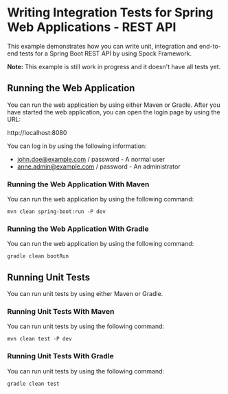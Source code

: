 # Writing Integration Tests for Spring Web Applications - REST API

This example demonstrates how you can write unit, integration and end-to-end 
tests for a Spring Boot REST API by using Spock Framework.

**Note:** This example is still work in progress and it doesn't have all tests yet.

## Running the Web Application

You can run the web application by using either Maven or Gradle. After you have 
started the web application, you can open the login page by using the URL:

http://localhost:8080

You can log in by using the following information:

* john.doe@example.com / password - A normal user
* anne.admin@example.com / password - An administrator

### Running the Web Application With Maven

You can run the web application by using the following command:

	mvn clean spring-boot:run -P dev
	
### Running the Web Application With Gradle

You can run the web application by using the following command:

	gradle clean bootRun

## Running Unit Tests

You can run unit tests by using either Maven or Gradle.

### Running Unit Tests With Maven

You can run unit tests by using the following command:

    mvn clean test -P dev

### Running Unit Tests With Gradle

You can run unit tests by using the following command:

	gradle clean test
